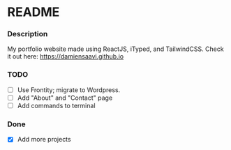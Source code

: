 # README

### Description
My portfolio website made using ReactJS, iTyped, and TailwindCSS.
Check it out here: https://damiensaavi.github.io 

### TODO
- [ ] Use Frontity; migrate to Wordpress.
- [ ] Add "About" and "Contact" page
- [ ] Add commands to terminal

### Done
- [x] Add more projects
